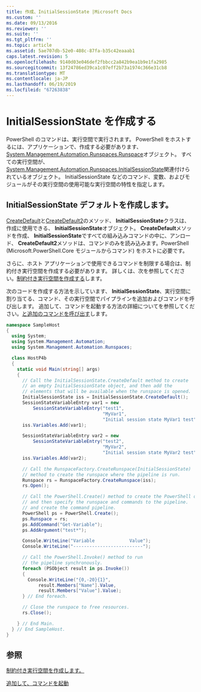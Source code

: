 ```yaml
---
title: 作成、InitialSessionState |Microsoft Docs
ms.custom: ''
ms.date: 09/13/2016
ms.reviewer: ''
ms.suite: ''
ms.tgt_pltfrm: ''
ms.topic: article
ms.assetid: 5ae707db-52e0-408c-87fa-b35c42eaaab1
caps.latest.revision: 5
ms.openlocfilehash: 9140d03e046def2fbbcc2a842b9ea1b9e1fa2985
ms.sourcegitcommit: 13f24786ed39ca1c07eff2b73a1974c366e31cb8
ms.translationtype: MT
ms.contentlocale: ja-JP
ms.lasthandoff: 06/19/2019
ms.locfileid: "67263838"
---
```

# <a name="creating-an-initialsessionstate"></a>InitialSessionState を作成する

PowerShell のコマンドは、実行空間で実行されます。
PowerShell をホストするには、アプリケーションで、作成する必要があります、 [System.Management.Automation.Runspaces.Runspace](/dotnet/api/System.Management.Automation.Runspaces.Runspace)オブジェクト。
すべての実行空間が、 [System.Management.Automation.Runspaces.InitialSessionState](/dotnet/api/System.Management.Automation.Runspaces.InitialSessionState)関連付けられているオブジェクト。
InitialSessionState などのコマンド、変数、およびモジュールがその実行空間の使用可能な実行空間の特性を指定します。

## <a name="create-a-default-initialsessionstate"></a>InitialSessionState デフォルトを作成します。

[CreateDefault](/dotnet/api/System.Management.Automation.Runspaces.InitialSessionState.CreateDefault)と[CreateDefault2](/dotnet/api/System.Management.Automation.Runspaces.InitialSessionState.CreateDefault2)のメソッド、 **InitialSessionState**クラスは、作成に使用できる、 **InitialSessionState**オブジェクト。
**CreateDefault**メソッドを作成、 **InitialSessionState**ですべての組み込みコマンドの中に、アンロード、 **CreateDefault2**メソッドは、コマンドのみを読み込みます。PowerShell (Microsoft.PowerShell.Core モジュールからコマンド) をホストに必要です。

さらに、ホスト アプリケーションで使用できるコマンドを制限する場合は、制約付き実行空間を作成する必要があります。
詳しくは、次を参照してください。[制約付き実行空間を作成する](creating-a-constrained-runspace.md)します。

次のコードを作成する方法を示しています、 **InitialSessionState**、実行空間に割り当てる、コマンド、その実行空間でパイプラインを追加およびコマンドを呼び出します。
追加して、コマンドを起動する方法の詳細についてを参照してください。[と追加のコマンドを呼び出す](adding-and-invoking-commands.md)します。

```csharp
namespace SampleHost
{
  using System;
  using System.Management.Automation;
  using System.Management.Automation.Runspaces;

  class HostP4b
  {
    static void Main(string[] args)
    {
      // Call the InitialSessionState.CreateDefault method to create
      // an empty InitialSessionState object, and then add the
      // elements that will be available when the runspace is opened.
      InitialSessionState iss = InitialSessionState.CreateDefault();
      SessionStateVariableEntry var1 = new
          SessionStateVariableEntry("test1",
                                    "MyVar1",
                                    "Initial session state MyVar1 test");
      iss.Variables.Add(var1);

      SessionStateVariableEntry var2 = new
          SessionStateVariableEntry("test2",
                                    "MyVar2",
                                    "Initial session state MyVar2 test");
      iss.Variables.Add(var2);

      // Call the RunspaceFactory.CreateRunspace(InitialSessionState)
      // method to create the runspace where the pipeline is run.
      Runspace rs = RunspaceFactory.CreateRunspace(iss);
      rs.Open();

      // Call the PowerShell.Create() method to create the PowerShell object,
      // and then specify the runspace and commands to the pipeline.
      // and create the command pipeline.
      PowerShell ps = PowerShell.Create();
      ps.Runspace = rs;
      ps.AddCommand("Get-Variable");
      ps.AddArgument("test*");

      Console.WriteLine("Variable             Value");
      Console.WriteLine("--------------------------");

      // Call the PowerShell.Invoke() method to run
      // the pipeline synchronously.
      foreach (PSObject result in ps.Invoke())
      {
        Console.WriteLine("{0,-20}{1}",
            result.Members["Name"].Value,
            result.Members["Value"].Value);
      } // End foreach.

      // Close the runspace to free resources.
      rs.Close();

    } // End Main.
  } // End SampleHost.
}
```

## <a name="see-also"></a>参照

[制約付き実行空間を作成します。](creating-a-constrained-runspace.md)

[追加して、コマンドを起動](adding-and-invoking-commands.md)
